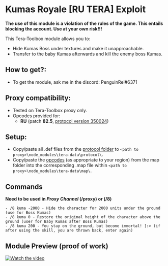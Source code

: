 # Kumas Royale [RU TERA] Exploit

**The use of this module is a violation of the rules of the game. This entails blocking the account. Use at your own risk!!!**

This Tera-Toolbox module allows you to:
- Hide Kumas Boss under textures and make it unapproachable.
- Transfer to the baby Kumas afterwards and kill the enemy boss Kumas.

## How to get?:
- To get the module, ask me in the discord: PenguinRei#6371

## Proxy compatibility:
- Tested on Tera-Toolbox proxy only.
- Opcodes provided for:
  - **RU** (patch **82.5**, [protocol version 350024](https://github.com/PinguinRei/Kumas-Royale-RU-TERA/blob/master/opcodes/protocol.350024.map))
  
## Setup:
- Copy/paste all .def files from the [protocol folder](https://github.com/PinguinRei/Kumas-Royale-RU-TERA/tree/master/defs) to `<path to proxy>\node_modules\tera-data\protocol\`.
- Copy/paste the [opcodes](https://github.com/PinguinRei/Kumas-Royale-RU-TERA/tree/master/opcodes) (as appropriate to your region) from the map folder into the corresponding .map file within `<path to proxy>\node_modules\tera-data\map\`.

## Commands
**Need to be used in _Proxy Channel_ (/proxy) or (/8)**
```
- /8 kuma -2000 - Hide the character for 2000 units under the ground (use for Boss Kumas)
- /8 kuma 0 - Restore the original height of the character above the ground (user for Baby Kumas after Boss Kumas)
- /8 kuma 200 - You stay on the ground, but become immortal! ]:> (if after using the skill, you are thrown back, enter again)
```
## Module Preview (proof of work)

[![Watch the video](https://img.youtube.com/vi/qvJh9tatggc/maxresdefault.jpg)](https://youtu.be/qvJh9tatggc)
